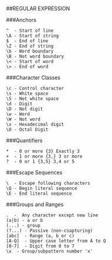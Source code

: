 ##REGULAR EXPRESSION

###Anchors
```
^  - Start of line
\A - Start of string
$  - End of line
\Z - End of string
\b - Word boundary
\B - Not word boundary
\< - Start of word
\> - End of word
```

###Character Classes
```
\c - Control character
\s - White space
\S - Not white space
\d - Digit
\D - Not digit
\w - Word
\W - Not word
\x - Hexadecimal digit
\O - Octal Digit
```

###Quantifiers
```
*  - 0 or more {3} Exactly 3
+  - 1 or more {3,} 3 or more
?  - 0 or 1 {3,5} 3,4 or 5
```

###Escape Sequences
```
\  - Escape following characters
\Q - Begin literal sequence
\E - End literal sequence
```

###Groups and Ranges
```
.  -  Any character except new line
(a|b) - a or b
(...) - group
(?...) - Passive (non-csapturing)
[abc]  - Range (a, b or c)
[A-Q]  - Upper case letter from A to Q
[0-7]  - Digit from 0 to 7
\x  - Group/subpattern number 'x'
```
